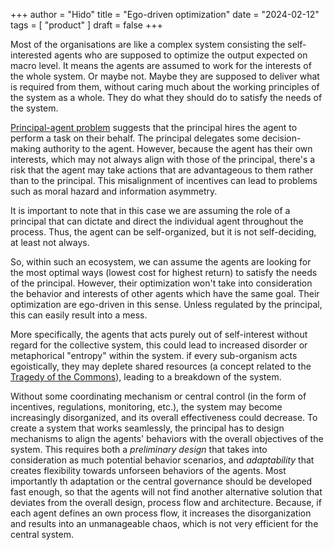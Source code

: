 +++
author = "Hido"
title = "Ego-driven optimization"
date = "2024-02-12"
tags = [
    "product"
]
draft = false
+++

Most of the organisations are like a complex system consisting the self-interested agents who are supposed to optimize the output expected on macro level. It means the agents are assumed to work for the interests of the whole system. Or maybe not. Maybe they are supposed to deliver what is required from them, without caring much about the working principles of the system as a whole. They do what they should do to satisfy the needs of the system. 

[Principal-agent problem](https://en.wikipedia.org/wiki/Principal%E2%80%93agent_problem) suggests that the principal hires the agent to perform a task on their behalf. The principal delegates some decision-making authority to the agent. However, because the agent has their own interests, which may not always align with those of the principal, there's a risk that the agent may take actions that are advantageous to them rather than to the principal. This misalignment of incentives can lead to problems such as moral hazard and information asymmetry.

It is important to note that in this case we are assuming the role of a principal that can dictate and direct the individual agent throughout the process. Thus, the agent can be self-organized, but it is not self-deciding, at least not always.

So, within such an ecosystem, we can assume the agents are looking for the most optimal ways (lowest cost for highest return) to satisfy the needs of the principal. However, their optimization won't take into consideration the behavior and interests of other agents which have the same goal. Their optimization are ego-driven in this sense. Unless regulated by the principal, this can easily result into a mess. 

More specifically, the agents that acts purely out of self-interest without regard for the collective system, this could lead to increased disorder or metaphorical "entropy" within the system. if every sub-organism acts egoistically, they may deplete shared resources (a concept related to the [Tragedy of the Commons](https://en.wikipedia.org/wiki/Tragedy_of_the_commons)), leading to a breakdown of the system. 

Without some coordinating mechanism or central control (in the form of incentives, regulations, monitoring, etc.), the system may become increasingly disorganized, and its overall effectiveness could decrease. To create a system that works seamlessly, the principal has to design mechanisms to align the agents' behaviors with the overall objectives of the system. This requires both a _preliminary design_ that takes into consideration as much potential behavior scenarios, and _adaptability_ that creates flexibility towards unforseen behaviors of the agents. Most importantly th adaptation or the central governance should be developed fast enough, so that the agents will not find another alternative solution that deviates from the overall design, process flow and architecture. Because, if each agent defines an own process flow, it increases the disorganization and results into an unmanageable chaos, which is not very efficient for the central system.
